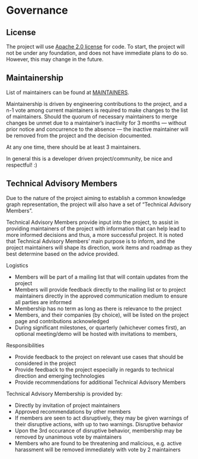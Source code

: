 # Governance

## License

The project will use [Apache 2.0 license](LICENSE) for code. To start, the
project will not be under any foundation, and does not have immediate plans to
do so. However, this may change in the future.

## Maintainership

List of maintainers can be found at [MAINTAINERS](MAINTAINERS).

Maintainership is driven by engineering contributions to the project, and a n-1
vote among current maintainers is required to make changes to the list of
maintainers. Should the quorum of necessary maintainers to merge changes be
unmet due to a maintainer’s inactivity for 3 months — without prior notice and
concurrence to the absence — the inactive maintainer will be removed from the
project and the decision documented.

At any one time, there should be at least 3 maintainers.

In general this is a developer driven project/community, be nice and respectful!
:)

## Technical Advisory Members

Due to the nature of the project aiming to establish a common knowledge graph
representation, the project will also have a set of “Technical Advisory
Members”.

Technical Advisory Members provide input into the project, to assist in
providing maintainers of the project with information that can help lead to more
informed decisions and thus, a more successful project. It is noted that
Technical Advisory Members’ main purpose is to inform, and the project
maintainers will shape its direction, work items and roadmap as they best
determine based on the advice provided.

Logistics

- Members will be part of a mailing list that will contain updates from the
  project
- Members will provide feedback directly to the mailing list or to project
  maintainers directly in the approved communication medium to ensure all
  parties are informed
- Membership has no term as long as there is relevance to the project
- Members, and their companies (by choice), will be listed on the project page
  and contributions acknowledged
- During significant milestones, or quarterly (whichever comes first), an
  optional meeting/demo will be hosted with invitations to members,

Responsibilities

- Provide feedback to the project on relevant use cases that should be
  considered in the project
- Provide feedback to the project especially in regards to technical direction
  and emerging technologies
- Provide recommendations for additional Technical Advisory Members

Technical Advisory Membership is provided by:

- Directly by invitation of project maintainers
- Approved recommendations by other members
- If members are seen to act disruptively, they may be given warnings of their
  disruptive actions, with up to two warnings. Disruptive behavior
- Upon the 3rd occurance of disruptive behavior, membership may be removed by
  unanimous vote by maintainers
- Members who are found to be threatening and malicious, e.g. active harassment
  will be removed immediately with vote by 2 maintainers
